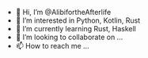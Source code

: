 - 👋 Hi, I’m @AlibifortheAfterlife
- 👀 I’m interested in Python, Kotlin, Rust
- 🌱 I’m currently learning Rust, Haskell
- 💞️ I’m looking to collaborate on ...
- 📫 How to reach me ...

<!---
AlibifortheAfterlife/AlibifortheAfterlife is a ✨ special ✨ repository because its `README.md` (this file) appears on your GitHub profile.
You can click the Preview link to take a look at your changes.
--->

